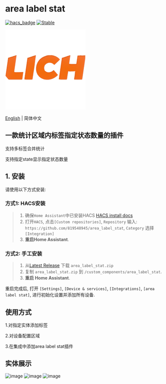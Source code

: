 
# area label stat
[![hacs_badge](https://img.shields.io/badge/HACS-Default-orange.svg)](https://github.com/hacs/integration)
[![Stable](https://img.shields.io/github/v/release/819548945/area_label_stat)](https://github.com/819548945/area_label_stat/releases/latest)


<img width="256" height="256" alt="icon" src="https://github.com/819548945/area_label_stat/blob/main/icon/icon.png?raw=true" />

[English](README.md) | 简体中文 

## 一款统计区域内标签指定状态数量的插件

支持多标签合并统计

支持指定state显示指定状态数量


## 1. 安装

请使用以下方式安装:

### 方式1: HACS安装

> 1. 确保`Home Assistant`中已安装HACS [HACS install docs](https://hacs.xyz/docs/setup/download)
> 2. 打开`HACS`, 点击`[Custom repositories]`, `Repository` 输入: `https://github.com/819548945/area_label_stat`, `Category` 选择 `[Integration]`
> 3. **重启Home Assistant**.


### 方式2: 手工安装

> 1. 从[Latest Release](https://github.com/819548945/area_label_stat/releases/latest) 下载 `area_label_stat.zip`
> 2. 复制 `area_label_stat.zip` 到 `/custom_components/area_label_stat`.
> 3. **重启 Home Assistant**.

重启完成后, 打开 `[Settings]`, `[Device & services]`, `[Integrations]`, `[area label stat]`, 进行初始化设置并添加所有设备.



## 使用方式 

 1.对指定实体添加标签
 
 2.对设备配置区域
 
 3.在集成中添加area label stat插件

## 实体展示

<img width="500"  alt="image" src="https://github.com/user-attachments/assets/99d5d895-d579-4ace-9062-c86e73b698dc" />

<img width="500"  alt="image" src="https://github.com/user-attachments/assets/64551085-5b45-4df0-8acd-ab8486d76a51" />

<img width="500"  alt="image" src="https://github.com/user-attachments/assets/90c8d08c-e0a8-4f69-af1f-99cba3ab1a5c" />


